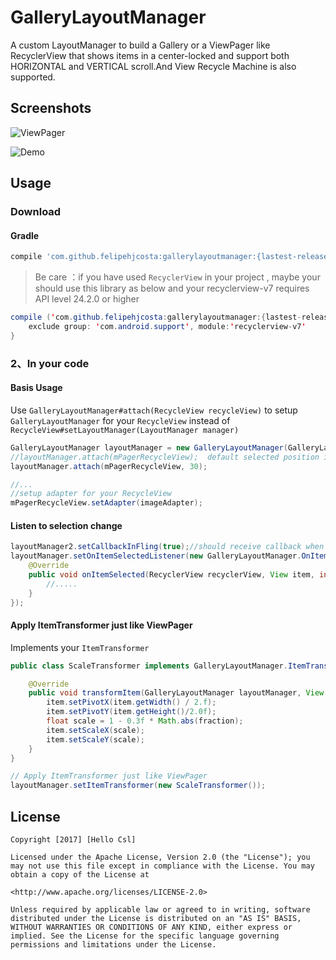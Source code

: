 # GalleryLayoutManager

A custom LayoutManager to build a Gallery or a ViewPager like RecyclerView that shows items in a center-locked and support both HORIZONTAL and VERTICAL scroll.And View Recycle Machine is also supported.

## Screenshots

![ViewPager](./screenshots/ViewPager.gif)

![Demo](./screenshots/demo.gif)

## Usage

### Download

#### Gradle

```groovy
compile 'com.github.felipehjcosta:gallerylayoutmanager:{lastest-release-version}'
```

> Be care ：if you have used `RecyclerView` in your project , maybe your should use this library as below and your recyclerview-v7 requires API level 24.2.0 or higher

```java
compile ('com.github.felipehjcosta:gallerylayoutmanager:{lastest-release-version}'){
    exclude group: 'com.android.support', module:'recyclerview-v7'
}
```

### 2、In your code

#### Basis Usage

Use `GalleryLayoutManager#attach(RecycleView recycleView)` to setup `GalleryLayoutManager` for your `RecycleView` instead of `RecycleView#setLayoutManager(LayoutManager manager)`

```java
GalleryLayoutManager layoutManager = new GalleryLayoutManager(GalleryLayoutManager.HORIZONTAL);
//layoutManager.attach(mPagerRecycleView);  default selected position is 0
layoutManager.attach(mPagerRecycleView, 30);

//...
//setup adapter for your RecycleView
mPagerRecycleView.setAdapter(imageAdapter);
```

#### Listen to selection change

```java
layoutManager2.setCallbackInFling(true);//should receive callback when flinging, default is false
layoutManager.setOnItemSelectedListener(new GalleryLayoutManager.OnItemSelectedListener() {
    @Override
    public void onItemSelected(RecyclerView recyclerView, View item, int position) {
        //.....
    }
});
```

#### Apply ItemTransformer just like ViewPager

Implements your `ItemTransformer`

```java
public class ScaleTransformer implements GalleryLayoutManager.ItemTransformer {

    @Override
    public void transformItem(GalleryLayoutManager layoutManager, View item, float fraction) {
        item.setPivotX(item.getWidth() / 2.f);
        item.setPivotY(item.getHeight()/2.0f);
        float scale = 1 - 0.3f * Math.abs(fraction);
        item.setScaleX(scale);
        item.setScaleY(scale);
    }
}
```

```java
// Apply ItemTransformer just like ViewPager
layoutManager.setItemTransformer(new ScaleTransformer());
```

## License

```
Copyright [2017] [Hello Csl]

Licensed under the Apache License, Version 2.0 (the "License"); you may not use this file except in compliance with the License. You may obtain a copy of the License at

<http://www.apache.org/licenses/LICENSE-2.0>

Unless required by applicable law or agreed to in writing, software distributed under the License is distributed on an "AS IS" BASIS, WITHOUT WARRANTIES OR CONDITIONS OF ANY KIND, either express or implied. See the License for the specific language governing permissions and limitations under the License.
```
